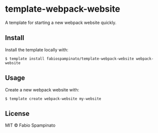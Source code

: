 # template-webpack-website

A template for starting a new webpack website quickly.

## Install

Install the template locally with:

```
$ template install fabiospampinato/template-webpack-website webpack-website
```

## Usage

Create a new webpack website with:

```
$ template create webpack-website my-website
```

## License

MIT © Fabio Spampinato
